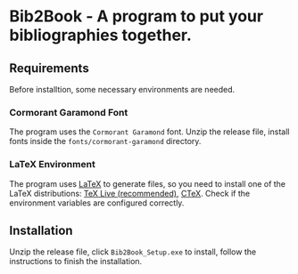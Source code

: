 # Bib2Book - A program to put your bibliographies together.

## Requirements

Before installtion, some necessary environments are needed.

### Cormorant Garamond Font

The program uses the `Cormorant Garamond` font. Unzip the release file, install fonts inside the `fonts/cormorant-garamond` directory.

### LaTeX Environment

The program uses [LaTeX](https://www.latex-project.org/) to generate files, so you need to install one of the LaTeX distributions: [TeX Live (recommended)](http://www.tug.org/texlive), [CTeX](http://www.ctex.org/HomePage). Check if the environment variables are configured correctly.

## Installation

Unzip the release file, click `Bib2Book_Setup.exe` to install, follow the instructions to finish the installation.
